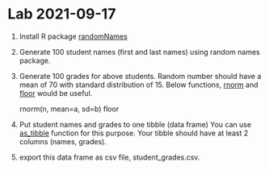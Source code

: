 # Lab 2021-09-17

1. Install R package [randomNames](https://cran.r-project.org/web/packages/randomNames/)

2. Generate 100 student names (first and last names) using random names package.

3. Generate 100 grades for above students.
Random number should have a mean of 70 with standard distribution of 15. Below functions, [rnorm](https://www.rdocumentation.org/packages/compositions/versions/2.0-2/topics/rnorm) and [floor](https://stat.ethz.ch/R-manual/R-devel/library/base/html/Round.html) would be useful.


	rnorm(n, mean=a, sd=b)
	floor

4. Put student names and grades to one tibble (data frame)
You can use [as_tibble](https://tibble.tidyverse.org/reference/as_tibble.html) function for this purpose.
Your tibble should have at least 2 columns (names, grades). 

5. export this data frame as csv file, student_grades.csv.



